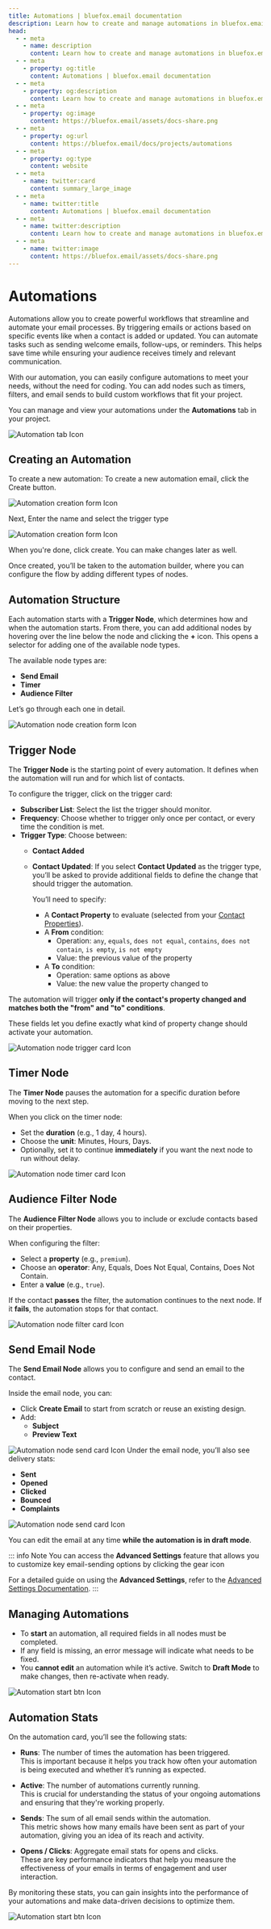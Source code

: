 ```yaml
---
title: Automations | bluefox.email documentation
description: Learn how to create and manage automations in bluefox.email. Explore triggers, nodes, and advanced workflows to send timely, personalized emails based on contact actions like sign-ups or updates.
head:
  - - meta
    - name: description
      content: Learn how to create and manage automations in bluefox.email. Explore triggers, nodes, and advanced workflows to send timely, personalized emails based on contact actions like sign-ups or updates.
  - - meta
    - property: og:title
      content: Automations | bluefox.email documentation
  - - meta
    - property: og:description
      content: Learn how to create and manage automations in bluefox.email. Explore triggers, nodes, and advanced workflows to send timely, personalized emails based on contact actions like sign-ups or updates.
  - - meta
    - property: og:image
      content: https://bluefox.email/assets/docs-share.png
  - - meta
    - property: og:url
      content: https://bluefox.email/docs/projects/automations
  - - meta
    - property: og:type
      content: website
  - - meta
    - name: twitter:card
      content: summary_large_image
  - - meta
    - name: twitter:title
      content: Automations | bluefox.email documentation
  - - meta
    - name: twitter:description
      content: Learn how to create and manage automations in bluefox.email. Explore triggers, nodes, and advanced workflows to send timely, personalized emails based on contact actions like sign-ups or updates.
  - - meta
    - name: twitter:image
      content: https://bluefox.email/assets/docs-share.png
---
```


# Automations

Automations allow you to create powerful workflows that streamline and automate your email processes. By triggering emails or actions based on specific events like when a contact is added or updated. You can automate tasks such as sending welcome emails, follow-ups, or reminders. This helps save time while ensuring your audience receives timely and relevant communication.

With our automation, you can easily configure automations to meet your needs, without the need for coding. You can add nodes such as timers, filters, and email sends to build custom workflows that fit your project.

You can manage and view your automations under the **Automations** tab in your project.

![Automation tab Icon](./project-automation-tab.webp)

## Creating an Automation

To create a new automation:
To create a new automation email, click the Create button.

![Automation creation form Icon](./project-automation-create-btn.webp)

Next, Enter the name and select the trigger type

![Automation creation form Icon](./project-automation-create-form.webp)

When you're done, click create. You can make changes later as well.


Once created, you’ll be taken to the automation builder, where you can configure the flow by adding different types of nodes.


## Automation Structure

Each automation starts with a **Trigger Node**, which determines how and when the automation starts. From there, you can add additional nodes by hovering over the line below the node and clicking the **+** icon. This opens a selector for adding one of the available node types.

The available node types are:
- **Send Email**
- **Timer**
- **Audience Filter**

Let’s go through each one in detail.

![Automation node creation form Icon](./project-automation-create-node-form.webp)

## Trigger Node

The **Trigger Node** is the starting point of every automation. It defines when the automation will run and for which list of contacts.

To configure the trigger, click on the trigger card:

- **Subscriber List**: Select the list the trigger should monitor.
- **Frequency**: Choose whether to trigger only once per contact, or every time the condition is met.
- **Trigger Type**: Choose between:
  - **Contact Added**
  - **Contact Updated**: 
    If you select **Contact Updated** as the trigger type, you’ll be asked to provide additional fields to define the change that should trigger the automation.

    You’ll need to specify:

    - A **Contact Property** to evaluate (selected from your [Contact Properties](/docs/projects/settings#contact-properties)).
    - A **From** condition:
      - Operation: `any`, `equals`, `does not equal`, `contains`, `does not contain`, `is empty`, `is not empty`
      - Value: the previous value of the property
    - A **To** condition:
      - Operation: same options as above
      - Value: the new value the property changed to

The automation will trigger **only if the contact's property changed and matches both the "from" and "to" conditions**.

These fields let you define exactly what kind of property change should activate your automation.

![Automation node trigger card Icon](./project-automation-node-trigger-card.webp)

## Timer Node

The **Timer Node** pauses the automation for a specific duration before moving to the next step.

When you click on the timer node:

- Set the **duration** (e.g., 1 day, 4 hours).
- Choose the **unit**: Minutes, Hours, Days.
- Optionally, set it to continue **immediately** if you want the next node to run without delay.


![Automation node timer card Icon](./project-automation-node-timer-card.webp)


## Audience Filter Node

The **Audience Filter Node** allows you to include or exclude contacts based on their properties.

When configuring the filter:

- Select a **property** (e.g., `premium`).
- Choose an **operator**: Any, Equals, Does Not Equal, Contains, Does Not Contain.
- Enter a **value** (e.g., `true`).

If the contact **passes** the filter, the automation continues to the next node. If it **fails**, the automation stops for that contact.

![Automation node filter card Icon](./project-automation-node-filter-card.webp)


## Send Email Node

The **Send Email Node** allows you to configure and send an email to the contact.

Inside the email node, you can:
- Click **Create Email** to start from scratch or reuse an existing design.
- Add:
  - **Subject**
  - **Preview Text**

![Automation node send card Icon](./project-automation-node-send-card.webp)
Under the email node, you’ll also see delivery stats:
- **Sent**
- **Opened**
- **Clicked**
- **Bounced**
- **Complaints**

![Automation node send card Icon](./project-automation-node-send-card-stats.webp)

You can edit the email at any time **while the automation is in draft mode**.

::: info Note
You can access the **Advanced Settings** feature that allows you to customize key email-sending options by clicking the gear icon

For a detailed guide on using the **Advanced Settings**, refer to the [Advanced Settings Documentation](/docs/projects/settings.html#advanced-settings).
:::


## Managing Automations

- To **start** an automation, all required fields in all nodes must be completed.
- If any field is missing, an error message will indicate what needs to be fixed.
- You **cannot edit** an automation while it’s active. Switch to **Draft Mode** to make changes, then re-activate when ready.

![Automation start btn Icon](./project-automation-start-btn.webp)

## Automation Stats
On the automation card, you’ll see the following stats:

- **Runs**: The number of times the automation has been triggered.  
  This is important because it helps you track how often your automation is being executed and whether it’s running as expected.

- **Active**: The number of automations currently running.  
  This is crucial for understanding the status of your ongoing automations and ensuring that they're working properly.

- **Sends**: The sum of all email sends within the automation.  
  This metric shows how many emails have been sent as part of your automation, giving you an idea of its reach and activity.

- **Opens / Clicks**: Aggregate email stats for opens and clicks.  
  These are key performance indicators that help you measure the effectiveness of your emails in terms of engagement and user interaction.

By monitoring these stats, you can gain insights into the performance of your automations and make data-driven decisions to optimize them.

![Automation start btn Icon](./project-automation-card-stats.webp)